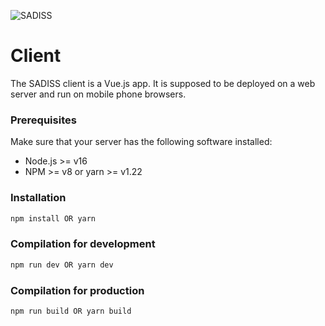 ![SADISS](https://sadiss.net/api/logo_black.png)

# Client

The SADISS client is a Vue.js app. It is supposed to be deployed on a web server and run on mobile phone browsers.

### Prerequisites
Make sure that your server has the following software installed:
- Node.js >= v16
- NPM >= v8 or yarn >= v1.22

### Installation

```sh
npm install OR yarn
```

### Compilation for development

```sh
npm run dev OR yarn dev
```

### Compilation for production

```sh
npm run build OR yarn build
```
